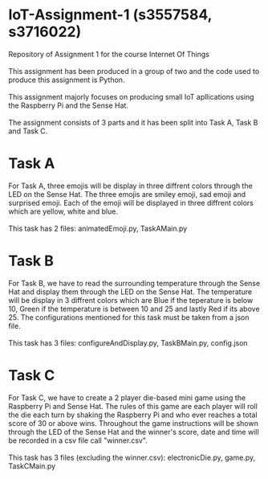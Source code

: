 # IoT-Assignment-1 (s3557584, s3716022)
Repository of Assignment 1 for the course Internet Of Things<br/><br/>
This assignment has been produced in a group of two and the code used to produce this assignment is Python.<br/><br/>
This assignment majorly focuses on producing small IoT apllications using the Raspberry Pi and the Sense Hat.<br/><br/>
The assignment consists of 3 parts and it has been split into Task A, Task B and Task C.
# Task A
For Task A, three emojis will be display in three diffrent colors through the LED on the Sense Hat. The three emojis are smiley emoji, sad emoji and surprised emoji. Each of the emoji will be displayed in three diffrent colors which are yellow, white and blue.<br/><br/>
This task has 2 files: animatedEmoji.py, TaskAMain.py
# Task B
For Task B, we have to read the surrounding temperature through the Sense Hat and display them through the LED on the Sense Hat. The temperature will be display in 3 diffrent colors which are Blue if the teperature is below 10, Green if the temperature is between 10 and 25 and lastly Red if its above 25.
The configurations mentioned for this task must be taken from a json file.<br/><br/>
This task has 3 files: configureAndDisplay.py, TaskBMain.py, config.json
# Task C
For Task C, we have to create a 2 player die-based mini game using the Raspberry Pi and Sense Hat. The rules of this game are each player will roll the die each turn by shaking the Raspberry Pi and who ever reaches a total score of 30 or above wins. Throughout the game instructions will be shown through the LED of the Sense Hat and the winner's score, date and time will be recorded in a csv file call "winner.csv".<br/><br/>
This task has 3 files (excluding the winner.csv): electronicDie.py, game.py, TaskCMain.py
